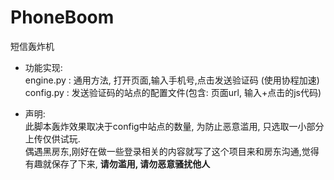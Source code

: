 # PhoneBoom
短信轰炸机

* 功能实现:  
    engine.py : 通用方法, 打开页面,输入手机号,点击发送验证码 (使用协程加速)  
    config.py : 发送验证码的站点的配置文件(包含: 页面url, 输入+点击的js代码)  

* 声明:  
    此脚本轰炸效果取决于config中站点的数量, 为防止恶意滥用, 只选取一小部分上传仅供试玩.  
    偶遇黑房东,刚好在做一些登录相关的内容就写了这个项目来和房东沟通,觉得有趣就保存了下来, **请勿滥用, 请勿恶意骚扰他人**
    
